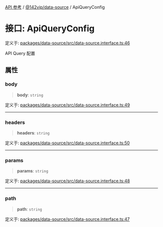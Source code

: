 [API 参考](../../../index.md) / [@142vip/data-source](../index.md) / ApiQueryConfig

# 接口: ApiQueryConfig

定义于: [packages/data-source/src/data-source.interface.ts:46](https://github.com/142vip/core-x/blob/d4a5b2e7c860b49a40d6ff85745b241507ccf1fd/packages/data-source/src/data-source.interface.ts#L46)

API Query 配置

## 属性

### body

> **body**: `string`

定义于: [packages/data-source/src/data-source.interface.ts:49](https://github.com/142vip/core-x/blob/d4a5b2e7c860b49a40d6ff85745b241507ccf1fd/packages/data-source/src/data-source.interface.ts#L49)

***

### headers

> **headers**: `string`

定义于: [packages/data-source/src/data-source.interface.ts:50](https://github.com/142vip/core-x/blob/d4a5b2e7c860b49a40d6ff85745b241507ccf1fd/packages/data-source/src/data-source.interface.ts#L50)

***

### params

> **params**: `string`

定义于: [packages/data-source/src/data-source.interface.ts:48](https://github.com/142vip/core-x/blob/d4a5b2e7c860b49a40d6ff85745b241507ccf1fd/packages/data-source/src/data-source.interface.ts#L48)

***

### path

> **path**: `string`

定义于: [packages/data-source/src/data-source.interface.ts:47](https://github.com/142vip/core-x/blob/d4a5b2e7c860b49a40d6ff85745b241507ccf1fd/packages/data-source/src/data-source.interface.ts#L47)
